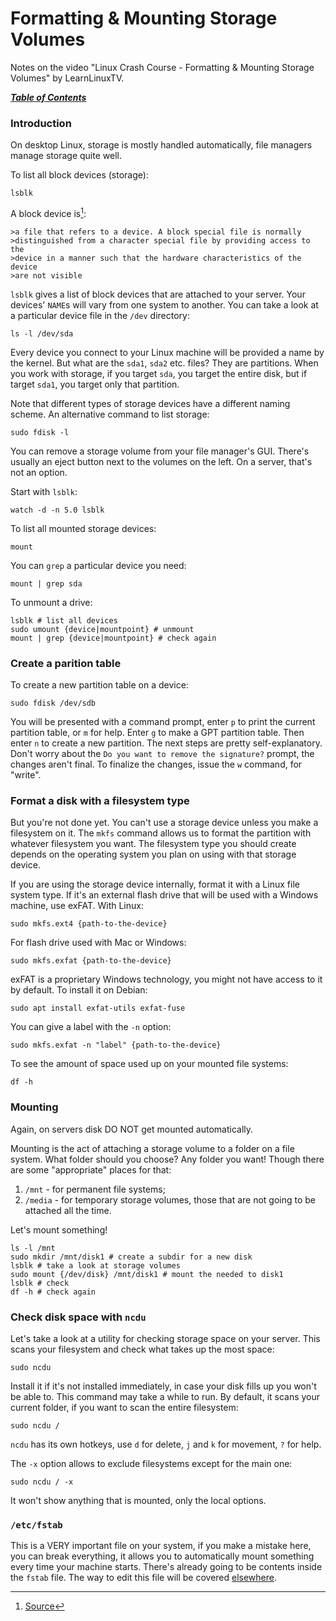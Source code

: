 # Formatting & Mounting Storage Volumes

Notes on the video "Linux Crash Course - Formatting & Mounting Storage Volumes"
by LearnLinuxTV.

[***Table of Contents***](/README.md)  

### Introduction

On desktop Linux, storage is mostly handled automatically, file managers manage
storage quite well.

To list all block devices (storage):

    lsblk

A block device is[^1]:

    >a file that refers to a device. A block special file is normally
    >distinguished from a character special file by providing access to the
    >device in a manner such that the hardware characteristics of the device
    >are not visible

[^1]: [Source](https://unix.stackexchange.com/a/259200)

`lsblk` gives a list of block devices that are attached to your server. Your
devices' `NAME`s will vary from one system to another. You can take a look at a
particular device file in the `/dev` directory:

    ls -l /dev/sda

Every device you connect to your Linux machine will be provided a name by the
kernel. But what are the `sda1`, `sda2` etc. files? They are partitions. When 
you work with storage, if you target `sda`, you target the entire disk, but if
target `sda1`, you target only that partition. 

Note that different types of storage devices have a different naming scheme. An
alternative command to list storage:

    sudo fdisk -l 

You can remove a storage volume from your file manager's GUI. There's usually 
an eject button next to the volumes on the left. On a server, that's not an 
option.

Start with `lsblk`:

    watch -d -n 5.0 lsblk

To list all mounted storage devices:

    mount

You can `grep` a particular device you need:

    mount | grep sda

To unmount a drive:

    lsblk # list all devices
    sudo umount {device|mountpoint} # unmount
    mount | grep {device|mountpoint} # check again

### Create a parition table
    
To create a new partition table on a device:

    sudo fdisk /dev/sdb

You will be presented with a command prompt, enter `p` to print the current
partition table, or `m` for help. Enter `g` to make a GPT partition table. Then
enter `n` to create a new partition. The next steps are pretty
self-explanatory. Don't worry about the `Do you want to remove the signature?`
prompt, the changes aren't final. To finalize the changes, issue the `w`
command, for "write".

### Format a disk with a filesystem type

But you're not done yet. You can't use a storage device unless you make a
filesystem on it. The `mkfs` command allows us to format the partition with 
whatever filesystem you want. The filesystem type you should create depends on
the operating system you plan on using with that storage device. 

If you are using the storage device internally, format it with a Linux file
system type. If it's an external flash drive that will be used with a Windows
machine, use exFAT. With Linux:

    sudo mkfs.ext4 {path-to-the-device}

For flash drive used with Mac or Windows:

    sudo mkfs.exfat {path-to-the-device}

exFAT is a proprietary Windows technology, you might not have access to it by
default. To install it on Debian:

    sudo apt install exfat-utils exfat-fuse

You can give a label with the `-n` option:

    sudo mkfs.exfat -n "label" {path-to-the-device}

To see the amount of space used up on your mounted file systems:

    df -h
    
### Mounting

Again, on servers disk DO NOT get mounted automatically.

Mounting is the act of attaching a storage volume to a folder on a file system.
What folder should you choose? Any folder you want! Though there are some
"appropriate" places for that:
1. `/mnt` - for permanent file systems;
2. `/media` - for temporary storage volumes, those that are not going to be
   attached all the time.

Let's mount something!
    
    ls -l /mnt 
    sudo mkdir /mnt/disk1 # create a subdir for a new disk
    lsblk # take a look at storage volumes
    sudo mount {/dev/disk} /mnt/disk1 # mount the needed to disk1
    lsblk # check
    df -h # check again
    
### Check disk space with `ncdu`

Let's take a look at a utility for checking storage space on your server. This
scans your filesystem and check what takes up the most space:

    sudo ncdu

Install it if it's not installed immediately, in case your disk fills up you
won't be able to. This command may take a while to run. By default, it scans
your current folder, if you want to scan the entire filesystem:

    sudo ncdu /

`ncdu` has its own hotkeys, use `d` for delete, `j` and `k` for movement, `?`
for help.
    
The `-x` option allows to exclude filesystems except for the main one:

    sudo ncdu / -x 

It won't show anything that is mounted, only the local options.

### `/etc/fstab`

This is a VERY important file on your system, if you make a mistake here, you
can break everything, it allows you to automatically mount something every time
your machine starts. There's already going to be contents inside the `fstab`
file. The way to edit this file will be covered [elsewhere](/misc/fstab.md). 
